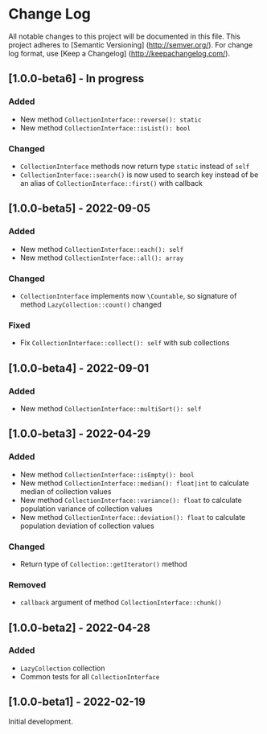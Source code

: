# Change Log

All notable changes to this project will be documented in this file. This project adheres
to [Semantic Versioning] (http://semver.org/). For change log format,
use [Keep a Changelog] (http://keepachangelog.com/).

## [1.0.0-beta6] - In progress

### Added

- New method `CollectionInterface::reverse(): static`
- New method `CollectionInterface::isList(): bool`

### Changed

- `CollectionInterface` methods now return type `static` instead of `self`
- `CollectionInterface::search()` is now used to search key instead of be an alias of `CollectionInterface::first()` with callback

## [1.0.0-beta5] - 2022-09-05

### Added

- New method `CollectionInterface::each(): self`
- New method `CollectionInterface::all(): array`

### Changed

- `CollectionInterface` implements now `\Countable`, so signature of method `LazyCollection::count()` changed

### Fixed

- Fix `CollectionInterface::collect(): self` with sub collections

## [1.0.0-beta4] - 2022-09-01

### Added

- New method `CollectionInterface::multiSort(): self`

## [1.0.0-beta3] - 2022-04-29

### Added

- New method `CollectionInterface::isEmpty(): bool`
- New method `CollectionInterface::median(): float|int` to calculate median of collection values
- New method `CollectionInterface::variance(): float` to calculate population variance of collection values
- New method `CollectionInterface::deviation(): float` to calculate population deviation of collection values

### Changed

- Return type of `Collection::getIterator()` method

### Removed

- `callback` argument of method `CollectionInterface::chunk()`

## [1.0.0-beta2] - 2022-04-28

### Added

- `LazyCollection` collection
- Common tests for all `CollectionInterface`

## [1.0.0-beta1] - 2022-02-19

Initial development.
